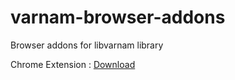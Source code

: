 varnam-browser-addons
=====================

Browser addons for libvarnam library

Chrome Extension : [Download](https://chrome.google.com/webstore/detail/varnam-ime/abcfkeabpcanobhdmcmdabejaamephaf)
